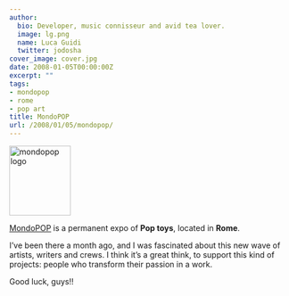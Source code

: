 ```yaml
---
author:
  bio: Developer, music connisseur and avid tea lover.
  image: lg.png
  name: Luca Guidi
  twitter: jodosha
cover_image: cover.jpg
date: 2008-01-05T00:00:00Z
excerpt: ""
tags:
- mondopop
- rome
- pop art
title: MondoPOP
url: /2008/01/05/mondopop/
---
```


<p><img src="http://www.lucaguidi.com/assets/2008/1/5/mondopop.png" alt="mondopop logo" title="MondoPOP" width="110" height="125"/></p>
<p><a href="http://www.mondopop.it" title="MondoPOP">MondoPOP</a> is a permanent expo of <strong>Pop toys</strong>, located in <strong>Rome</strong>.</p>
<p>I&#8217;ve been there a month ago, and I was fascinated about this new wave of artists, writers and crews. I think it&#8217;s a great think, to support this kind of projects: people who transform their passion in a work.</p>
<p>Good luck, guys!!</p>
